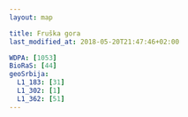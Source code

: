 ```yaml
---
layout: map

title: Fruška gora
last_modified_at: 2018-05-20T21:47:46+02:00

WDPA: [1053]
BioRaS: [44]
geoSrbija:
  L1_183: [31]
  L1_302: [1]
  L1_362: [51]
---
```

